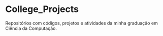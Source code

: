 # College_Projects
Repositórios com códigos, projetos e atividades da minha graduação em Ciência da Computação.
